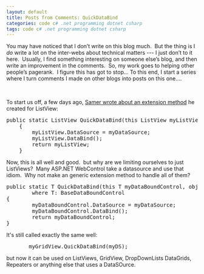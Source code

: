 ```yaml
---
layout: default
title: Posts from Comments: QuickDataBind
categories: code c# .net programming dotnet csharp
tags: code c# .net programming dotnet csharp
---
```


  <p>You may have noticed that I don’t write on this blog much.  But the thing is I <em>do</em> write a lot on the inter-webs about technical matters --- I just don’t to it here.  Usually, I find something interesting on someone else’s blog, and then write an improvement in the comments.  So, my work goes to helping other people’s pagerank.  I figure this has got to stop… To this end, I start a series where I turn comments I made on other blogs into posts on this one….</p>  <p> </p>  <p>To start us off, a few days ago, <a href="http://geekswithblogs.net/samerpaul/archive/2009/07/22/listview-extension-i-thought-irsquod-sharehellip.aspx" target="_blank">Samer wrote about an extension method</a> he created for ListView: </p>  <pre class="c#">public static ListView QuickDataBind(this ListView myListView, object myDataSource)
    {
        myListView.DataSource = myDataSource;
        myListView.DataBind();
        return myListView;
    }</pre>

<p>Now, this is all well and good.  but why are we limiting ourselves to just ListViews?  Many ASP.NET WebControl take a datasource and use that idiom.  Why not make an generic extension method to handle all of them?</p>

<pre class="c#">public static T QuickDataBind(this T myDataBoundControl, object myDataSource) 
        where T: BaseDataBoundControl
{
        myDataBoundControl.DataSource = myDataSource;
        myDataBoundControl.DataBind();
        return myDataBoundControl;
}</pre>
It's still called exactly the same well: 

<pre class="c#">       myGridView.QuickDataBind(myDS);</pre>
but now it can be used on ListViews, GridView, DropDownLists DataGrids, Repeaters or anything else that uses a DataSOurce. 

